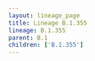 ```yaml
---
layout: lineage_page
title: Lineage B.1.355
lineage: B.1.355
parent: B.1
children: ['B.1.355']
---
```

